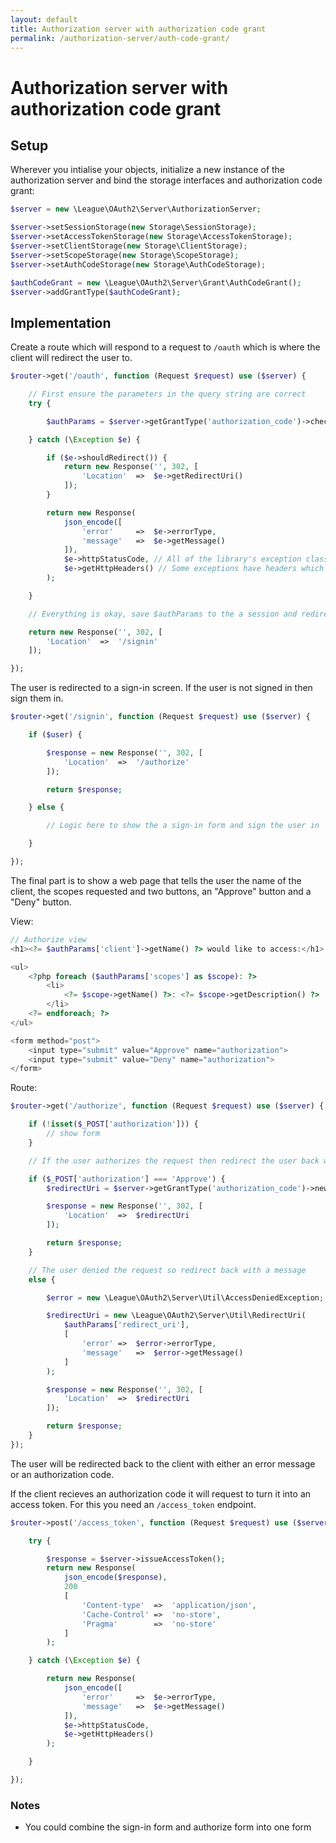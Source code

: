 ```yaml
---
layout: default
title: Authorization server with authorization code grant
permalink: /authorization-server/auth-code-grant/
---
```


# Authorization server with authorization code grant

## Setup

Wherever you intialise your objects, initialize a new instance of the authorization server and bind the storage interfaces and authorization code grant:

~~~ php
$server = new \League\OAuth2\Server\AuthorizationServer;

$server->setSessionStorage(new Storage\SessionStorage);
$server->setAccessTokenStorage(new Storage\AccessTokenStorage);
$server->setClientStorage(new Storage\ClientStorage);
$server->setScopeStorage(new Storage\ScopeStorage);
$server->setAuthCodeStorage(new Storage\AuthCodeStorage);

$authCodeGrant = new \League\OAuth2\Server\Grant\AuthCodeGrant();
$server->addGrantType($authCodeGrant);
~~~


## Implementation

Create a route which will respond to a request to `/oauth` which is where the client will redirect the user to.

~~~ php
$router->get('/oauth', function (Request $request) use ($server) {

    // First ensure the parameters in the query string are correct
    try {

        $authParams = $server->getGrantType('authorization_code')->checkAuthorizeParams();

    } catch (\Exception $e) {

        if ($e->shouldRedirect()) {
            return new Response('', 302, [
                'Location'  =>  $e->getRedirectUri()
            ]);
        }

        return new Response(
            json_encode([
                'error'     =>  $e->errorType,
                'message'   =>  $e->getMessage()
            ]),
            $e->httpStatusCode, // All of the library's exception classes have a status code specific to the error
            $e->getHttpHeaders() // Some exceptions have headers which need to be sent
        );

    }

    // Everything is okay, save $authParams to the a session and redirect the user to sign-in

    return new Response('', 302, [
        'Location'  =>  '/signin'
    ]);

});
~~~



The user is redirected to a sign-in screen. If the user is not signed in then sign them in.

~~~ php
$router->get('/signin', function (Request $request) use ($server) {

    if ($user) {

        $response = new Response('', 302, [
            'Location'  =>  '/authorize'
        ]);

        return $response;

    } else {

        // Logic here to show the a sign-in form and sign the user in

    }

});
~~~


The final part is to show a web page that tells the user the name of the client, the scopes requested and two buttons, an "Approve" button and a "Deny" button.

View:

~~~ php
// Authorize view
<h1><?= $authParams['client']->getName() ?> would like to access:</h1>

<ul>
    <?php foreach ($authParams['scopes'] as $scope): ?>
        <li>
            <?= $scope->getName() ?>: <?= $scope->getDescription() ?>
        </li>
    <?= endforeach; ?>
</ul>

<form method="post">
    <input type="submit" value="Approve" name="authorization">
    <input type="submit" value="Deny" name="authorization">
</form>
~~~




Route:

~~~ php
$router->get('/authorize', function (Request $request) use ($server) {

    if (!isset($_POST['authorization'])) {
        // show form
    }

    // If the user authorizes the request then redirect the user back with an authorization code

    if ($_POST['authorization'] === 'Approve') {
        $redirectUri = $server->getGrantType('authorization_code')->newAuthorizeRequest('user', 1, $authParams);

        $response = new Response('', 302, [
            'Location'  =>  $redirectUri
        ]);

        return $response;
    }

    // The user denied the request so redirect back with a message
    else {

        $error = new \League\OAuth2\Server\Util\AccessDeniedException;

        $redirectUri = new \League\OAuth2\Server\Util\RedirectUri(
            $authParams['redirect_uri'],
            [
                'error' =>  $error->errorType,
                'message'   =>  $error->getMessage()
            ]
        );

        $response = new Response('', 302, [
            'Location'  =>  $redirectUri
        ]);

        return $response;
    }
});
~~~

The user will be redirected back to the client with either an error message or an authorization code.

If the client recieves an authorization code it will request to turn it into an access token. For this you need an `/access_token` endpoint.

~~~ php
$router->post('/access_token', function (Request $request) use ($server) {

    try {

        $response = $server->issueAccessToken();
        return new Response(
            json_encode($response),
            200
            [
                'Content-type'  =>  'application/json',
                'Cache-Control' =>  'no-store',
                'Pragma'        =>  'no-store'
            ]
        );

    } catch (\Exception $e) {

        return new Response(
            json_encode([
                'error'     =>  $e->errorType,
                'message'   =>  $e->getMessage()
            ]),
            $e->httpStatusCode,
            $e->getHttpHeaders()
        );

    }

});
~~~

### Notes

* You could combine the sign-in form and authorize form into one form
